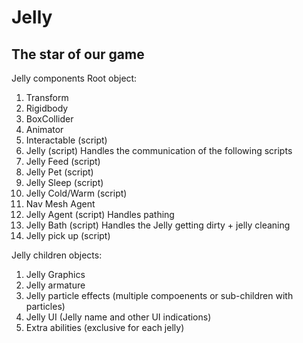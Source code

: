 # Jelly
## The star of our game

Jelly components Root object:

1. Transform
2. Rigidbody
3. BoxCollider
4. Animator
5. Interactable (script)
6. Jelly (script) Handles the communication of the following scripts
7. Jelly Feed (script)
8. Jelly Pet (script)
9. Jelly Sleep (script)
10. Jelly Cold/Warm (script)
11. Nav Mesh Agent
12. Jelly Agent (script) Handles pathing
13. Jelly Bath (script) Handles the Jelly getting dirty + jelly cleaning
14. Jelly pick up (script)
	
Jelly children objects:

1. Jelly Graphics
2. Jelly armature
3. Jelly particle effects (multiple compoenents or sub-children with particles)
4. Jelly UI (Jelly name and other UI indications)
5. Extra abilities (exclusive for each jelly)